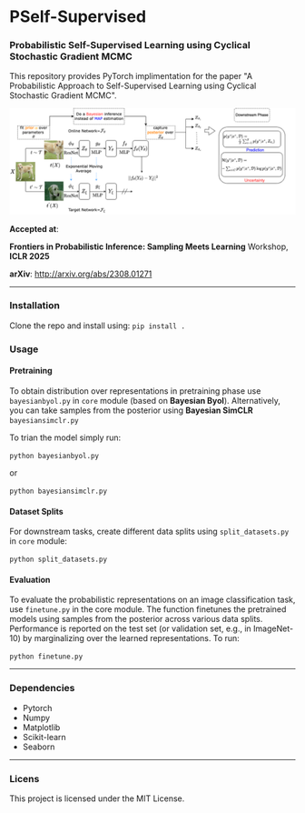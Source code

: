# PSelf-Supervised
### Probabilistic Self-Supervised Learning using Cyclical Stochastic Gradient MCMC
This repository provides PyTorch implimentation for the paper "A Probabilistic Approach to Self-Supervised Learning using Cyclical Stochastic Gradient MCMC".

![Alt text](Full_image.png)

**Accepted at**:

**Frontiers in Probabilistic Inference: Sampling Meets Learning** Workshop, **ICLR 2025**

**arXiv**: http://arxiv.org/abs/2308.01271

-------------------------------------------

### Installation
 Clone the repo and install using: 
 `pip install .`

### Usage

#### Pretraining
 
To obtain distribution over representations in pretraining phase use `bayesianbyol.py` in `core` module (based on **Bayesian Byol**).
Alternatively, you can take samples from the posterior using **Bayesian SimCLR** `bayesiansimclr.py`

To trian the model simply run:

`python bayesianbyol.py`

or

`python bayesiansimclr.py`

#### Dataset Splits

For downstream tasks, create different data splits using `split_datasets.py` in `core` module:

`python split_datasets.py`

#### Evaluation
To evaluate the probabilistic representations on an image classification task, use `finetune.py` in the core module.
The function finetunes the pretrained models using samples from the posterior across various data splits. 
Performance is reported on the test set (or validation set, e.g., in ImageNet-10) by marginalizing over the learned representations.
To run:

`python finetune.py`

-----------------------
### Dependencies 
- Pytorch
- Numpy
- Matplotlib
- Scikit-learn
- Seaborn
-----------------------

### Licens
This project is licensed under the MIT License.











